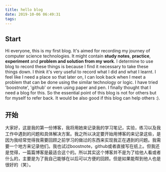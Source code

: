 ```yaml
---
title: hello blog
date: 2019-10-06 06:49:31
tags:
---
```

## Start
Hi everyone, this is my first blog. It's aimed for recording my journey of computer science technologies. It might contain **study notes**, **practice**, **experiment** and **problem and solution from my work**. I determine to use blog to record these things is because I find it necessary to take these things down. I think it's very useful to record what I did and what I learnt. I feel like I need a place so that later on, I can look back when I meet a problem that can be done using the similar technology or logic. I have tried 'boostnote', 'github' or even using paper and pen. I finally thought that I need a blog for this. So the essential point of this blog is not for others but for myself to refer back. It would be also good if this blog can help others :).

## 开始
大家好，这是我的第一份博客，我将用她来记录我的学习笔记，实验，练习以及我工作中遇到的问题和具体解决方案。我之所以决定要开始用博客的来记录这些，是因为我经常觉得我需要回顾之前学习的做过的东西来实现我正在遇到的问题。我需要一个地方来记录他们。我也试过boostnote，github或者直接写在纸上。但我还是觉得，一篇篇博客是最适合这个的。所以其实这个博客并不是为了给他人看或者什么的，主要是为了我自己能够在以后可以方便的回顾。但是如果能帮到他人也是很好的（笑）。

